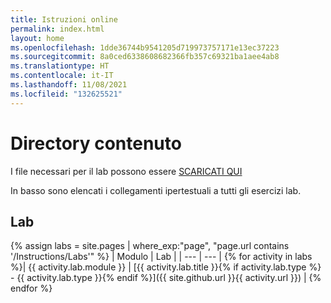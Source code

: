 ```yaml
---
title: Istruzioni online
permalink: index.html
layout: home
ms.openlocfilehash: 1dde36744b9541205d719973757171e13ec37223
ms.sourcegitcommit: 8a0ced6338608682366fb357c69321ba1aee4ab8
ms.translationtype: HT
ms.contentlocale: it-IT
ms.lasthandoff: 11/08/2021
ms.locfileid: "132625521"
---
```

# <a name="content-directory"></a>Directory contenuto

I file necessari per il lab possono essere [SCARICATI QUI](https://github.com/MicrosoftLearning/AZ-104-MicrosoftAzureAdministrator/archive/master.zip)

In basso sono elencati i collegamenti ipertestuali a tutti gli esercizi lab.

## <a name="labs"></a>Lab

{% assign labs = site.pages | where_exp:"page", "page.url contains '/Instructions/Labs'" %}
| Modulo | Lab |
| --- | --- | 
{% for activity in labs  %}| {{ activity.lab.module }} | [{{ activity.lab.title }}{% if activity.lab.type %} - {{ activity.lab.type }}{% endif %}]({{ site.github.url }}{{ activity.url }}) |
{% endfor %}


